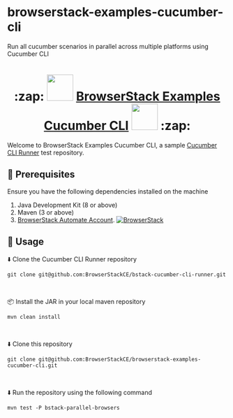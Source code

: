 # browserstack-examples-cucumber-cli
Run all cucumber scenarios in parallel across multiple platforms using Cucumber CLI

<h1 align="center">   :zap: <img src="https://avatars.githubusercontent.com/u/1119453?s=200&v=4" width="60" height="60" > <a href="https://github.com/browserstackce/browserstack-examples-cucumber-cli">BrowserStack Examples Cucumber CLI</a>  <img src="https://avatars.githubusercontent.com/u/320565?s=200&v=4" width="60" height="60" >
 :zap:</h1>

Welcome to BrowserStack Examples Cucumber CLI, a sample [Cucumber CLI Runner](https://github.com/browserstackce/bstack-cucumber-cli-runner) test repository. 

## :pushpin: Prerequisites
Ensure you have the following dependencies installed on the machine

1. Java Development Kit (8 or above)
2. Maven (3 or above)
3. [BrowserStack Automate Account](https://www.browserstack.com/automate). [![BrowserStack](https://img.shields.io/badge/For-BrowserStackAutomate-orange)]()

## :pushpin: Usage

:arrow_down: Clone the Cucumber CLI Runner repository

```git
git clone git@github.com:BrowserStackCE/bstack-cucumber-cli-runner.git
```
<br/>

:package: Install the JAR in your local maven repository
```sh
mvn clean install
```
<br/>

:arrow_down: Clone this repository

```git
git clone git@github.com:BrowserStackCE/browserstack-examples-cucumber-cli.git
```
<br/>

:arrow_down: Run the repository using the following command

```shell
mvn test -P bstack-parallel-browsers
```

<br/>

